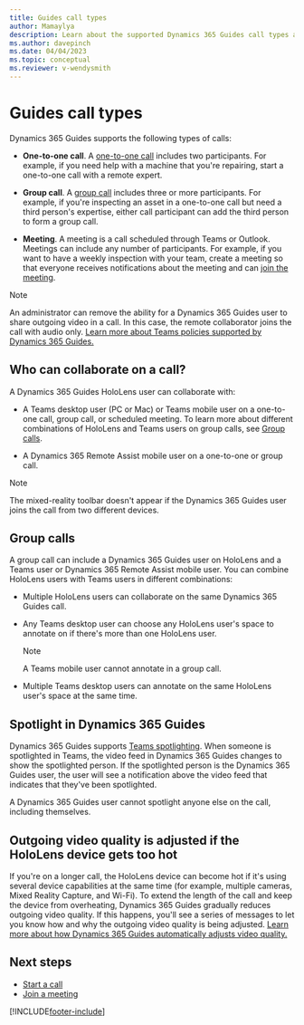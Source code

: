 ```yaml
---
title: Guides call types   
author: Mamaylya
description: Learn about the supported Dynamics 365 Guides call types and who can collaborate
ms.author: davepinch
ms.date: 04/04/2023
ms.topic: conceptual
ms.reviewer: v-wendysmith
---
```


# Guides call types

Dynamics 365 Guides supports the following types of calls:  

- **One-to-one call**. A [one-to-one call](calling-start-call.md#start-a-one-to-one-call) includes two participants. For example, if you need help with a machine that you're repairing, start a one-to-one call with a remote expert.

- **Group call**. A [group call](calling-start-call.md#start-a-group-call) includes three or more participants. For example, if you're inspecting an asset in a one-to-one call but need a third person's expertise, either call participant can add the third person to form a group call.

- **Meeting**. A meeting is a call scheduled through Teams or Outlook. Meetings can include any number of participants. For example, if you want to have a weekly inspection with your team, create a meeting so that everyone receives notifications about the meeting and can [join the meeting](calling-meetings.md).

> [!NOTE]
> An administrator can remove the ability for a Dynamics 365 Guides user to share outgoing video in a call. In this case, the remote collaborator joins the call with audio only. [Learn more about Teams policies supported by Dynamics 365 Guides.](admin-teams-policies.md)

## Who can collaborate on a call?

A Dynamics 365 Guides HoloLens user can collaborate with:

- A Teams desktop user (PC or Mac) or Teams mobile user on a one-to-one call, group call, or scheduled meeting. To learn more about different combinations of HoloLens and Teams users on group calls, see [Group calls](#group-calls).

- A Dynamics 365 Remote Assist mobile user on a one-to-one or group call.

> [!NOTE]
> The mixed-reality toolbar doesn't appear if the Dynamics 365 Guides user joins the call from two different devices.

## Group calls

A group call can include a Dynamics 365 Guides user on HoloLens and a Teams user or Dynamics 365 Remote Assist mobile user. You can combine HoloLens users with Teams users in different combinations:

- Multiple HoloLens users can collaborate on the same Dynamics 365 Guides call.

- Any Teams desktop user can choose any HoloLens user's space to annotate on if there's more than one HoloLens user.

  > [!NOTE]
  > A Teams mobile user cannot annotate in a group call.

- Multiple Teams desktop users can annotate on the same HoloLens user's space at the same time.

## Spotlight in Dynamics 365 Guides

Dynamics 365 Guides supports [Teams spotlighting](https://support.microsoft.com/en-us/office/spotlight-someone-s-video-in-a-teams-meeting-58be74a4-efac-4e89-a212-8d198182081e). When someone is spotlighted in Teams, the video feed in Dynamics 365 Guides changes to show the spotlighted person. If the spotlighted person is the Dynamics 365 Guides user, the user will see a notification above the video feed that indicates that they've been spotlighted.

A Dynamics 365 Guides user cannot spotlight anyone else on the call, including themselves.  

## Outgoing video quality is adjusted if the HoloLens device gets too hot

If you're on a longer call, the HoloLens device can become hot if it's using several device capabilities at the same time (for example, multiple cameras, Mixed Reality Capture, and Wi-Fi). To extend the length of the call and keep the device from overheating, Dynamics 365 Guides gradually reduces outgoing video quality. If this happens, you'll see a series of messages to let you know how and why the outgoing video quality is being adjusted. [Learn more about how Dynamics 365 Guides automatically adjusts video quality.](calling-hololens-thermal-adjusting.md)

## Next steps

- [Start a call](calling-start-call.md)
- [Join a meeting](calling-meetings.md)

[!INCLUDE[footer-include](../includes/footer-banner.md)]
